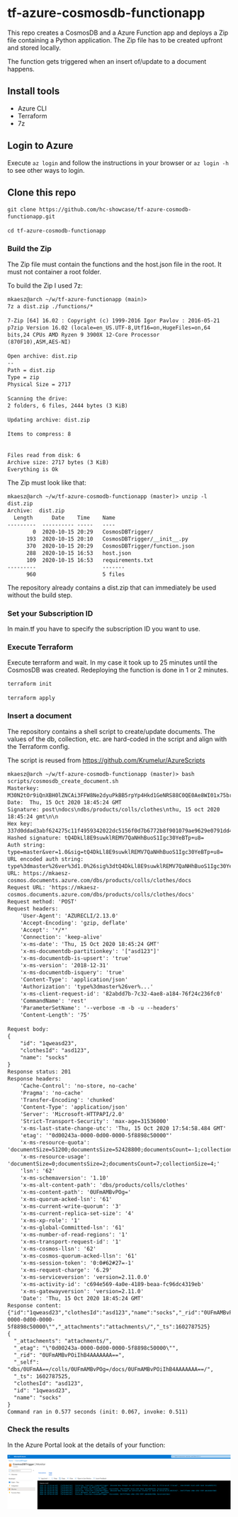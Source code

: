 # tf-azure-cosmosdb-functionapp

This repo creates a CosmosDB and a Azure Function app and deploys a Zip file containing a Python application. The Zip file has to be created upfront and stored locally.

The function gets triggered when an insert of/update to a document happens.

## Install tools

* Azure CLI
* Terraform
* 7z

## Login to Azure

Execute ```az login``` and follow the instructions in your browser or ```az login -h``` to see other ways to login.

## Clone this repo

```
git clone https://github.com/hc-showcase/tf-azure-cosmodb-functionapp.git

cd tf-azure-cosmodb-functionapp
```

### Build the Zip

The Zip file must contain the functions and the host.json file in the root. It must not container a root folder.

To build the Zip I used 7z:
```
mkaesz@arch ~/w/tf-azure-functionapp (main)> 
7z a dist.zip ./functions/*

7-Zip [64] 16.02 : Copyright (c) 1999-2016 Igor Pavlov : 2016-05-21
p7zip Version 16.02 (locale=en_US.UTF-8,Utf16=on,HugeFiles=on,64 bits,24 CPUs AMD Ryzen 9 3900X 12-Core Processor             (870F10),ASM,AES-NI)

Open archive: dist.zip
--
Path = dist.zip
Type = zip
Physical Size = 2717

Scanning the drive:
2 folders, 6 files, 2444 bytes (3 KiB)

Updating archive: dist.zip

Items to compress: 8

    
Files read from disk: 6
Archive size: 2717 bytes (3 KiB)
Everything is Ok
```

The Zip must look like that:
```
mkaesz@arch ~/w/tf-azure-cosmodb-functionapp (master)> unzip -l dist.zip
Archive:  dist.zip
  Length      Date    Time    Name
---------  ---------- -----   ----
        0  2020-10-15 20:29   CosmosDBTrigger/
      193  2020-10-15 20:10   CosmosDBTrigger/__init__.py
      370  2020-10-15 20:29   CosmosDBTrigger/function.json
      288  2020-10-15 16:53   host.json
      109  2020-10-15 16:53   requirements.txt
---------                     -------
      960                     5 files

```

The repository already contains a dist.zip that can immediately be used without the build step.

### Set your Subscription ID

In main.tf you have to specify the subscription ID you want to use.

### Execute Terraform

Execute terraform and wait. In my case it took up to 25 minutes until the CosmosDB was created. Redeploying the function is done in 1 or 2 minutes.

```
terraform init

terraform apply

```

### Insert a document

The repository contains a shell script to create/update documents. The values of the db, collection, etc. are hard-coded in the script and align with the Terraform config.

The script is reused from https://github.com/Krumelur/AzureScripts

```
mkaesz@arch ~/w/tf-azure-cosmodb-functionapp (master)> bash scripts/cosmosdb_create_document.sh
Masterkey: M30N2tOr9iQnXBH0lZNCAi3FFW8Ne2dyuPkBB5rpYp4Hkd1GeNRS88C0QE0Ae8WI01x75brre8U2UKtFdL9K5g==
Date:  Thu, 15 Oct 2020 18:45:24 GMT
Signature: post\ndocs\ndbs/products/colls/clothes\nthu, 15 oct 2020 18:45:24 gmt\n\n
Hex key:  337d0ddad3abf624275c11f4959342022dc5156f0d7b6772b8f901079ae9629e0791dd4678d452f3c0b4404d007bc588d35c7be5baeb7bc53650ab4574bf4ae6
Hashed signature: tQ4DkLl8E9suwklREMV7QaNHhBuoS1Igc30YeBTp+u8=
Auth string: type=master&ver=1.0&sig=tQ4DkLl8E9suwklREMV7QaNHhBuoS1Igc30YeBTp+u8=
URL encoded auth string: type%3dmaster%26ver%3d1.0%26sig%3dtQ4DkLl8E9suwklREMV7QaNHhBuoS1Igc30YeBTp%2bu8%3d
URL: https://mkaesz-cosmos.documents.azure.com/dbs/products/colls/clothes/docs
Request URL: 'https://mkaesz-cosmos.documents.azure.com/dbs/products/colls/clothes/docs'
Request method: 'POST'
Request headers:
    'User-Agent': 'AZURECLI/2.13.0'
    'Accept-Encoding': 'gzip, deflate'
    'Accept': '*/*'
    'Connection': 'keep-alive'
    'x-ms-date': 'Thu, 15 Oct 2020 18:45:24 GMT'
    'x-ms-documentdb-partitionkey': '["asd123"]'
    'x-ms-documentdb-is-upsert': 'true'
    'x-ms-version': '2018-12-31'
    'x-ms-documentdb-isquery': 'true'
    'Content-Type': 'application/json'
    'Authorization': 'type%3dmaster%26ver%...'
    'x-ms-client-request-id': '82abdd7b-7c32-4ae8-a184-76f24c236fc0'
    'CommandName': 'rest'
    'ParameterSetName': '--verbose -m -b -u --headers'
    'Content-Length': '75'

Request body:
{  
    "id": "1qweasd23",
    "clothesId": "asd123",
    "name": "socks"
}
Response status: 201
Response headers:
    'Cache-Control': 'no-store, no-cache'
    'Pragma': 'no-cache'
    'Transfer-Encoding': 'chunked'
    'Content-Type': 'application/json'
    'Server': 'Microsoft-HTTPAPI/2.0'
    'Strict-Transport-Security': 'max-age=31536000'
    'x-ms-last-state-change-utc': 'Thu, 15 Oct 2020 17:54:58.484 GMT'
    'etag': '"0d00243a-0000-0d00-0000-5f8898c50000"'
    'x-ms-resource-quota': 'documentSize=51200;documentsSize=52428800;documentsCount=-1;collectionSize=52428800;'
    'x-ms-resource-usage': 'documentSize=0;documentsSize=2;documentsCount=7;collectionSize=4;'
    'lsn': '62'
    'x-ms-schemaversion': '1.10'
    'x-ms-alt-content-path': 'dbs/products/colls/clothes'
    'x-ms-content-path': '0UFmAMBvPOg='
    'x-ms-quorum-acked-lsn': '61'
    'x-ms-current-write-quorum': '3'
    'x-ms-current-replica-set-size': '4'
    'x-ms-xp-role': '1'
    'x-ms-global-Committed-lsn': '61'
    'x-ms-number-of-read-regions': '1'
    'x-ms-transport-request-id': '1'
    'x-ms-cosmos-llsn': '62'
    'x-ms-cosmos-quorum-acked-llsn': '61'
    'x-ms-session-token': '0:0#62#27=-1'
    'x-ms-request-charge': '6.29'
    'x-ms-serviceversion': 'version=2.11.0.0'
    'x-ms-activity-id': 'c694e569-4a0e-4189-beaa-fc96dc4319eb'
    'x-ms-gatewayversion': 'version=2.11.0'
    'Date': 'Thu, 15 Oct 2020 18:45:24 GMT'
Response content:
{"id":"1qweasd23","clothesId":"asd123","name":"socks","_rid":"0UFmAMBvPOiIhB4AAAAAAA==","_self":"dbs\/0UFmAA==\/colls\/0UFmAMBvPOg=\/docs\/0UFmAMBvPOiIhB4AAAAAAA==\/","_etag":"\"0d00243a-0000-0d00-0000-5f8898c50000\"","_attachments":"attachments\/","_ts":1602787525}
{
  "_attachments": "attachments/",
  "_etag": "\"0d00243a-0000-0d00-0000-5f8898c50000\"",
  "_rid": "0UFmAMBvPOiIhB4AAAAAAA==",
  "_self": "dbs/0UFmAA==/colls/0UFmAMBvPOg=/docs/0UFmAMBvPOiIhB4AAAAAAA==/",
  "_ts": 1602787525,
  "clothesId": "asd123",
  "id": "1qweasd23",
  "name": "socks"
}
Command ran in 0.577 seconds (init: 0.067, invoke: 0.511)
```

### Check the results

In the Azure Portal look at the details of your function:

![Screenshot](/images/screenshot-logs.png)
